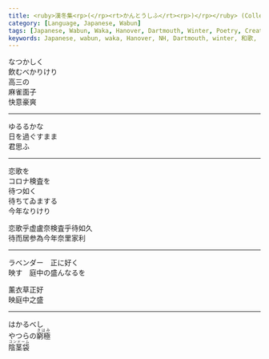 ```yaml
---
title: <ruby>漢冬集<rp>(</rp><rt>かんとうしふ</rt><rp>)</rp></ruby> (Collection, Winter in Hanover)
category: [Language, Japanese, Wabun]
tags: [Japanese, Wabun, Waka, Hanover, Dartmouth, Winter, Poetry, Creative Writing]
keywords: Japanese, wabun, waka, Hanover, NH, Dartmouth, winter, 和歌, 冬歌, ハノーバー, ダートマス
---
```


<div class="center">
<div class="scrollable-vertical-text" lang="ja">
<p>
なつかしく<br>
飲むべかりけり<br>
高三の<br>
麻雀面子<br>
快意豪爽
</p>
</div>
</div>

<!-- more -->

---

<div class="center">
<div class="scrollable-vertical-text" lang="ja">
<p>
ゆるるかな<br>
日を過ぐすまま<br>
君思ふ
</p>
</div>
</div>

---

<div class="center">
<div class="scrollable-vertical-text" lang="ja">
<p>
恋歌を<br>コロナ検査を<br>待つ如く<br>待ちてゐまする<br>今年なりけり
</p>
<p class="small">
恋歌乎虚盧奈検査乎待如久<br>待而居参為今年奈里家利
</p>
</div>
</div>

<hr>

<div class="center">
<div class="scrollable-vertical-text" lang="ja">
<p>
ラベンダー　正に好く<br>
映す　庭中の盛んなるを
</p>
<p class="small">
薰衣草正好<br>
映庭中之盛
</p>
</div>
</div>

---

<div class="center">
<div class="scrollable-vertical-text" lang="ja">
<p>
はかるべし<br>
やつらの<ruby>窮極<rp>(</rp><rt>きはみ</rt><rp>)</rp></ruby><br>
<ruby>陰茎袋<rp>(</rp><rt>コンドーム</rt><rp>)</rp></ruby>
</p>
</div>
</div>
